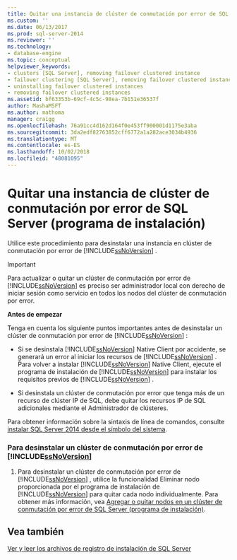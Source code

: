 ```yaml
---
title: Quitar una instancia de clúster de conmutación por error de SQL Server (programa de instalación) | Microsoft Docs
ms.custom: ''
ms.date: 06/13/2017
ms.prod: sql-server-2014
ms.reviewer: ''
ms.technology:
- database-engine
ms.topic: conceptual
helpviewer_keywords:
- clusters [SQL Server], removing failover clustered instance
- failover clustering [SQL Server], removing failover clustered instance
- uninstalling failover clustered instances
- removing failover clustered instances
ms.assetid: bf63353b-69cf-4c5c-98ea-7b151e36537f
author: MashaMSFT
ms.author: mathoma
manager: craigg
ms.openlocfilehash: 76a91cc4d162d164f0e453ff900001d1175e3aba
ms.sourcegitcommit: 3da2edf82763852cff6772a1a282ace3034b4936
ms.translationtype: MT
ms.contentlocale: es-ES
ms.lasthandoff: 10/02/2018
ms.locfileid: "48081095"
---
```

# <a name="remove-a-sql-server-failover-cluster-instance-setup"></a>Quitar una instancia de clúster de conmutación por error de SQL Server (programa de instalación)
  Utilice este procedimiento para desinstalar una instancia en clúster de conmutación por error de [!INCLUDE[ssNoVersion](../../../includes/ssnoversion-md.md)] .  
  
> [!IMPORTANT]  
>  Para actualizar o quitar un clúster de conmutación por error de [!INCLUDE[ssNoVersion](../../../includes/ssnoversion-md.md)] es preciso ser administrador local con derecho de iniciar sesión como servicio en todos los nodos del clúster de conmutación por error.  
  
 **Antes de empezar**  
  
 Tenga en cuenta los siguiente puntos importantes antes de desinstalar un clúster de conmutación por error de [!INCLUDE[ssNoVersion](../../../includes/ssnoversion-md.md)] :  
  
-   Si se desinstala [!INCLUDE[ssNoVersion](../../../includes/ssnoversion-md.md)] Native Client por accidente, se generará un error al iniciar los recursos de [!INCLUDE[ssNoVersion](../../../includes/ssnoversion-md.md)] . Para volver a instalar [!INCLUDE[ssNoVersion](../../../includes/ssnoversion-md.md)] Native Client, ejecute el programa de instalación de [!INCLUDE[ssNoVersion](../../../includes/ssnoversion-md.md)] para instalar los requisitos previos de [!INCLUDE[ssNoVersion](../../../includes/ssnoversion-md.md)] .  
  
-   Si desinstala un clúster de conmutación por error que tenga más de un recurso de clúster IP de SQL, debe quitar los recursos IP de SQL adicionales mediante el Administrador de clústeres.  
  
 Para obtener información sobre la sintaxis de línea de comandos, consulte [instalar SQL Server 2014 desde el símbolo del sistema](../../../database-engine/install-windows/install-sql-server-from-the-command-prompt.md).  
  
### <a name="to-uninstall-a-includessnoversionincludesssnoversion-mdmd-failover-cluster"></a>Para desinstalar un clúster de conmutación por error de [!INCLUDE[ssNoVersion](../../../includes/ssnoversion-md.md)]  
  
1.  Para desinstalar un clúster de conmutación por error de [!INCLUDE[ssNoVersion](../../../includes/ssnoversion-md.md)] , utilice la funcionalidad Eliminar nodo proporcionada por el programa de instalación de [!INCLUDE[ssNoVersion](../../../includes/ssnoversion-md.md)] para quitar cada nodo individualmente. Para obtener más información, vea [Agregar o quitar nodos en un clúster de conmutación por error de SQL Server &#40;programa de instalación&#41;](add-or-remove-nodes-in-a-sql-server-failover-cluster-setup.md).  
  
## <a name="see-also"></a>Vea también  
 [Ver y leer los archivos de registro de instalación de SQL Server](../../../database-engine/install-windows/view-and-read-sql-server-setup-log-files.md)  
  
  
